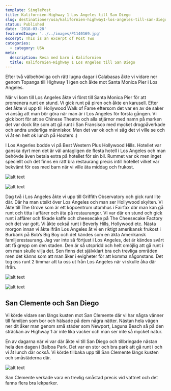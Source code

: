 ```yaml
---
template: SinglePost
title: Kalifornien-Highway 1 Los Angeles till San Diego
slug: destinationer/usa/kalifornien-highway1-los-angeles-till-san-diego
status: Published
date: '2018-03-28'
featuredImage: '../../images/P1140169.jpg'
excerpt: This is an excerpt of Post Two
categories:
  - category: USA
meta:
  description: Resa med barn i Kalifornien
  title: Kalifornien-Highway 1 Los Angeles till San Diego
---
```


Efter två välbehövliga och rätt lugna dagar i Calabasas åkte vi vidare ner genom Topanga till Highway 1 igen och åkte mot Santa Monica Pier i Los Angeles. 

När vi kom till Los Angeles åkte vi först till Santa Monica Pier för att promenera runt en stund. Vi gick runt på piren och åkte en karusell. Efter det åkte vi upp till Hollywood Walk of Fame eftersom det var en av de saker vi ansåg att man bör göra när man är i Los Angeles för första gången.  Vi gick bort för att se Chinese Theatre och alla stjärnor med namn på marken det var dock lite som att gå runt i San Fransisco med mycket drogpåverkade och andra underliga människor. Men det var ok och vi såg det vi ville se och vi åt en helt ok lunch på Hooters :)

I Los Angerles bodde vi på Best Western Plus Hollywood Hills. Hotellet var ganska dyrt men det är väl antagligen de flesta hotell i Los Angeles och man behövde även betala extra på hotellet för sin bil. Rummet var ok men inget speciellt och det finns en rätt bra restaurang precis intill hotellet vilket var bekvämt för oss med barn när vi ville äta middag och frukost.

![alt text](/images/P1140161.jpg "Chinese Theatre i Los Angeles")

![alt text](/images/P1140162.jpg "Hollywood Walk of Fame i Los Angeles")

Dag två i Los Angeles åkte vi upp till Griffith Observatory och gick runt lite där. Där ha man utsikt över Los Angeles och man ser Hollywood skylten. Vi åkte till The Grove som är ett köpcentrum utomhus i Fairfax där man kan gå runt och titta i affärer och äta på restauranger. Vi var där en stund och gick runt i affärer och fikade kaffe och cheesecake på The Cheesecake Factory och det var gott. Vi åkte också runt i Beverly Hills, Hollywood etc. Nästa morgon innan vi åkte ifrån Los Angeles åt vi en riktigt amerikansk frukost i Burbank på Bob’s Big Boy och det kändes som en äkta Amerikansk familjerestaurang. Jag var inte så förtjust i Los Angeles, det är kändes svårt att få grepp om den staden. Den är så utspridd och helt omöjlig att gå runt i om man skulle vilja det. Sen finns det självklart bra och trevliga områden men det känns som att man åker i evigheter för att komma någonstans. Det tog oss runt 2 timmar att ta oss ut från Los Angeles när vi skulle åka där ifrån.

![alt text](/images/P1140169.jpg "Hollywood sign")

![alt text](/images/P1140172.jpg "Vy över Los Angeles uppe ifrån Griffith Observatory")

## San Clemente och San Diego

Vi körde vidare sen längs kusten mot San Clemente där vi har några vänner till familjen som bor och hälsade på dem några nätter. Nästan hela vägen ner dit åker man genom små städer som Newport, Laguna Beach så på den sträckan av Highway 1 är inte lika vacker och man ser inte så mycket natur.

En av dagarna när vi var där åkte vi till San Diego och tillbringade nästan hela den dagen i Balboa Park. Det var en stor och bra park att gå runt i och vi åt lunch där också. Vi körde tillbaka upp till San Clemente längs kusten och småstäderna där.

![alt text](/images/IMAG3898.jpg "Vy över Los Angeles uppe ifrån Griffith Observatory")

San Clemente verkade vara en trevlig småstad precis vid vattnet och det fanns flera bra lekparker.
